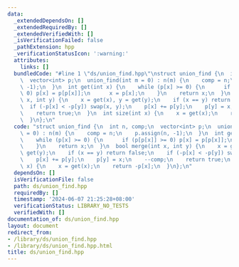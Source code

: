```yaml
---
data:
  _extendedDependsOn: []
  _extendedRequiredBy: []
  _extendedVerifiedWith: []
  _isVerificationFailed: false
  _pathExtension: hpp
  _verificationStatusIcon: ':warning:'
  attributes:
    links: []
  bundledCode: "#line 1 \"ds/union_find.hpp\"\nstruct union_find {\n  int n, comp;\n\
    \  vector<int> p;\n  union_find(int m = 0) : n(m) {\n    comp = n;\n    p.assign(n,\
    \ -1);\n  }\n  int get(int x) {\n    while (p[x] >= 0) {\n      if (p[p[x]] >=\
    \ 0) p[x] = p[p[x]];\n      x = p[x];\n    }\n    return x;\n  }\n  bool merge(int\
    \ x, int y) {\n    x = get(x), y = get(y);\n    if (x == y) return false;\n  \
    \  if (-p[x] < -p[y]) swap(x, y);\n    p[x] += p[y];\n    p[y] = x;\n    --comp;\n\
    \    return true;\n  }\n  int size(int x) {\n    x = get(x);\n    return -p[x];\n\
    \  }\n};\n"
  code: "struct union_find {\n  int n, comp;\n  vector<int> p;\n  union_find(int m\
    \ = 0) : n(m) {\n    comp = n;\n    p.assign(n, -1);\n  }\n  int get(int x) {\n\
    \    while (p[x] >= 0) {\n      if (p[p[x]] >= 0) p[x] = p[p[x]];\n      x = p[x];\n\
    \    }\n    return x;\n  }\n  bool merge(int x, int y) {\n    x = get(x), y =\
    \ get(y);\n    if (x == y) return false;\n    if (-p[x] < -p[y]) swap(x, y);\n\
    \    p[x] += p[y];\n    p[y] = x;\n    --comp;\n    return true;\n  }\n  int size(int\
    \ x) {\n    x = get(x);\n    return -p[x];\n  }\n};\n"
  dependsOn: []
  isVerificationFile: false
  path: ds/union_find.hpp
  requiredBy: []
  timestamp: '2024-06-07 21:25:28+08:00'
  verificationStatus: LIBRARY_NO_TESTS
  verifiedWith: []
documentation_of: ds/union_find.hpp
layout: document
redirect_from:
- /library/ds/union_find.hpp
- /library/ds/union_find.hpp.html
title: ds/union_find.hpp
---
```


